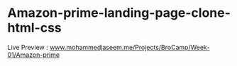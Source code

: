 # Amazon-prime-landing-page-clone-html-css

Live Preview :  www.mohammedjaseem.me/Projects/BroCamp/Week-01/Amazon-prime
